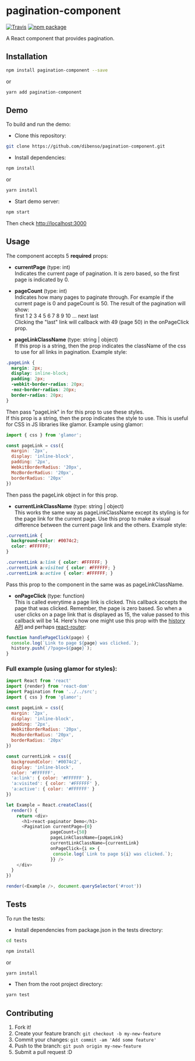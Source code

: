 # pagination-component

[![Travis][build-badge]][build]
[![npm package][npm-badge]][npm]

A React component that provides pagination.  

## Installation    
```sh
npm install pagination-component --save
```     
or     
```sh
yarn add pagination-component
```     

## Demo     
To build and run the demo:      
* Clone this repository:
```sh
git clone https://github.com/dibenso/pagination-component.git
```     
* Install dependencies:    
```sh
npm install
```
or    
```sh
yarn install
```
* Start demo server:
```sh
npm start
```
    
Then check [http://localhost:3000]()     

## Usage    
The component accepts 5 **required** props:     
* **currentPage** (type: int)     
Indicates the current page of pagination. It is zero based, so the first page is indicated by 0.     


* **pageCount** (type: int)    
Indicates how many pages to paginate through. For example if the current page is 0 and pageCount is 50. The result of the pagination will show:     
first 1 2 3 4 5 6 7 8 9 10 ... next last     
Clicking the "last" link will callback with 49 (page 50) in the onPageClick prop.     


* **pageLinkClassName** (type: string | object)       
If this prop is a string, then the prop indicates the className of the css to use for all links in pagination. Example style:     
```css
.pageLink {
  margin: 2px;
  display: inline-block;
  padding: 2px;
  -webkit-border-radius: 20px;
  -moz-border-radius: 20px;
  border-radius: 20px;
}
```
Then pass "pageLink" in for this prop to use these styles.     
If this prop is a string, then the prop indicates the style to use. This is useful for CSS in JS libraries like glamor. Example using glamor:     
```javascript
import { css } from 'glamor';

const pageLink = css({
  margin: '2px',
  display: 'inline-block',
  padding: '2px',
  WebkitBorderRadius: '20px',
  MozBorderRadius: '20px',
  borderRadius: '20px'
})
```
Then pass the pageLink object in for this prop.
  
  
* **currentLinkClassName** (type: string | object)      
This works the same way as pageLinkClassName except its styling is for the page link for the current page. Use this prop to make a visual difference between the current page link and the others. Example style:     
```css
.currentLink {
  background-color: #0074c2;
  color: #FFFFFF;
}

.currentLink a:link { color: #FFFFFF; }
.currentLink a:visited { color: #FFFFFF; }
.currentLink a:active { color: #FFFFFF; }
```      
Pass this prop to the component in the same was as pageLinkClassName.  
     
         
* **onPageClick** (type: function)     
This is called everytime a page link is clicked. This callback accepts the page that was clicked. Remember, the page is zero based. So when a user clicks on a page link that is displayed as 15, the value passed to this callback will be 14. Here's how one might use this prop with the [history API](https://github.com/ReactTraining/history) and perhaps [react-router](https://github.com/ReactTraining/react-router):     
```javascript
function handlePageClick(page) {
  console.log(`Link to page ${page} was clicked.`);
  history.push(`/?page=${page}`);
}
```       

### Full example (using glamor for styles):
```javascript
import React from 'react'
import {render} from 'react-dom'
import Pagination from '../../src';
import { css } from 'glamor';

const pageLink = css({
  margin: '2px',
  display: 'inline-block',
  padding: '2px',
  WebkitBorderRadius: '20px',
  MozBorderRadius: '20px',
  borderRadius: '20px'
})

const currentLink = css({
  backgroundColor: '#0074c2',
  display: 'inline-block',
  color: '#FFFFFF',
  'a:link': { color: '#FFFFFF' },
  'a:visited': { color: '#FFFFFF' },
  'a:active': { color: '#FFFFFF' }
})

let Example = React.createClass({
  render() {
    return <div>
      <h1>react-paginator Demo</h1>
      <Pagination currentPage={0}
                 pageCount={50}
                 pageLinkClassName={pageLink}
                 currentLinkClassName={currentLink}
                 onPageClick={i => {
                  console.log(`Link to page ${i} was clicked.`);
                 }} />
    </div>
  }
})

render(<Example />, document.querySelector('#root'))
```


## Tests
To run the tests:      
* Install dependencies from package.json in the tests directory:
```sh
cd tests
```      
```sh
npm install
```     
or     
```sh
yarn install
```       
* Then from the root project directory:     
```sh
yarn test
```      
      
            
## Contributing

1. Fork it!
2. Create your feature branch: `git checkout -b my-new-feature`
3. Commit your changes: `git commit -am 'Add some feature'`
4. Push to the branch: `git push origin my-new-feature`
5. Submit a pull request :D

[build-badge]: https://img.shields.io/travis/dibenso/pagination-component/master.png?style=flat-square
[build]: https://travis-ci.org/dibenso/pagination-component

[npm-badge]: https://img.shields.io/npm/v/pagination-component.png?style=flat-square
[npm]: https://www.npmjs.org/package/pagination-component
